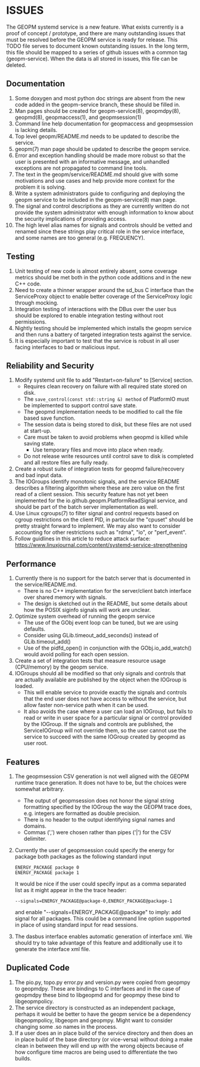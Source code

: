 ISSUES
======

The GEOPM systemd service is a new feature.  What exists currently is
a proof of concept / prototype, and there are many outstanding issues
that must be resolved before the GEOPM service is ready for release.
This TODO file serves to document known outstanding issues.  In the
long term, this file should be mapped to a series of github issues
with a common tag (geopm-service).  When the data is all stored in
issues, this file can be deleted.


Documentation
-------------

1) Some doxygen and most python doc strings are absent from the new
   code added in the geopm-service branch, these should be filled in.
2) Man pages should be created for geopm-service(8), geopmdpy(8),
   geopmd(8), geopmaccess(1), and geopmsession(1)
3) Command line help documentation for geopmaccess and geopmsession is
   lacking details.
4) Top level geopm/README.md needs to be updated to describe the
   service.
5) geopm(7) man page should be updated to describe the geopm service.
6) Error and exception handling should be made more robust so that the
   user is presented with an informative message, and unhandled
   exceptions are not propagated to command line tools.
7) The text in the geopm/service/README.md should give with some
   motivations and use cases and help provide more context for the
   problem it is solving.
8) Write a system administrators guide to configuring and deploying
   the geopm service to be included in the geopm-service(8) man page.
9) The signal and control descriptions as they are currently written
   do not provide the system administrator with enough information to
   know about the security implications of providing access.
10) The high level alias names for signals and controls should be
    vetted and renamed since these strings play critical role in the
    service interface, and some names are too general
    (e.g. FREQUENCY).

Testing
-------

1) Unit testing of new code is almost entirely absent, some coverage
   metrics should be met both in the python code additions and in the
   new C++ code.
2) Need to create a thinner wrapper around the sd_bus C interface than
   the ServiceProxy object to enable better coverage of the
   ServiceProxy logic through mocking.
3) Integration testing of interactions with the DBus over the user bus
   should be explored to enable integration testing without root
   permissions.
4) Nightly testing should be implemented which installs the geopm
   service and then runs a battery of targeted integration tests
   against the service.
5) It is especially important to test that the service is robust in
   all user facing interfaces to bad or malicious input.


Reliability and Security
-------------------------

1) Modify systemd unit file to add "Restart=on-failure" to [Service]
   section.
   - Requires clean recovery on failure with all required state stored
     on disk.
   - The `save_control(const std::string &) method` of PlatformIO must
     be implemented to support control save state.
   - The geopmd implementation needs to be modified to call the file
     based save function.
   - The session data is being stored to disk, but these files are not
     used at start-up.
   - Care must be taken to avoid problems when geopmd is killed while
     saving state.
     + Use temporary files and move into place when ready.
   - Do not release write resources until control save to disk is
     completed and all restore files are fully ready.
2) Create a robust suite of integration tests for geopmd
   failure/recovery and bad input data.
3) The IOGroups identify monotonic signals, and the service README
   describes a filtering algorithm where these are zero value on the
   first read of a client session.  This security feature has not yet
   been implemented for the io.github.geopm.PlatformReadSignal
   service, and should be part of the batch server implementation as
   well.
4) Use Linux cgroups(7) to filter signal and control requests based on
   cgroup restrictions on the client PID, in particular the "cpuset"
   should be pretty straight forward to implement.  We may also want
   to consider accounting for other restrictions such as "rdma", "io",
   or "perf_event".
5) Follow guidlines in this article to reduce attack surface:
   https://www.linuxjournal.com/content/systemd-service-strengthening


Performance
-----------

1) Currently there is no support for the batch server that is
   documented in the service/README.md.
   - There is no C++ implementation for the server/client batch
     interface over shared memory with signals.
   - The design is sketched out in the README, but some details
     about how the POSIX siginfo signals will work are unclear.
2) Optimize system overhead of running the geopm service
   - The use of the GObj event loop can be tuned, but we are using
     defaults.
   - Consider using GLib.timeout_add_seconds() instead of
     GLib.timeout_add()
   - Use of the pidfd_open() in conjunction with the
     GObj.io_add_watch() would avoid polling for each open session.
3) Create a set of integration tests that measure resource usage
   (CPU/memory) by the geopm service.
4) IOGroups should all be modified so that only signals and controls
   that are actually available are published by the object when the
   IOGroup is loaded.
   - This will enable service to provide exactly the signals and
     controls that the end user does not have access to without the
     service, but allow faster non-service path when it can be used.
   - It also avoids the case where a user can load an IOGroup, but
     fails to read or write in user space for a particular signal or
     control provided by the IOGroup.  If the signals and controls are
     published, the ServiceIOGroup will not override them, so the user
     cannot use the service to succeed with the same IOGroup created
     by geopmd as user root.

Features
--------

1) The geopmsession CSV generation is not well aligned with the GEOPM
   runtime trace generation.  It does not have to be, but the choices
   were somewhat arbitrary.
   - The output of geopmsession does not honor the signal string
     formatting specified by the IOGroup the way the GEOPM trace does,
     e.g. integers are formatted as double precision.
   - There is no header to the output identifying signal names and
     domains.
   - Commas (',') were chosen rather than pipes ('|') for the CSV
     delimiter.
2) Currently the user of geopmsession could specify the energy for
   package both packages as the following standard input

       ENERGY_PACKAGE package 0
       ENERGY_PACKAGE package 1

   It would be nice if the user could specify input as a comma
   separated list as it might appear in the the trace header:

       --signals=ENERGY_PACKAGE@package-0,ENERGY_PACKAGE@package-1

   and enable "--signals=ENERGY_PACKAGE@package" to imply: add signal
   for all packages.  This could be a command line option supported in
   place of using standard input for read sessions.
3) The dasbus interface enables automatic generation of interface xml.
   We should try to take advantage of this feature and additionally
   use it to generate the interface xml file.


Duplicated Code
---------------

1) The pio.py, topo.py error.py and version.py were copied from
   geopmpy to geopmdpy.  These are bindings to C interfaces and in the
   case of geopmdpy these bind to libgeopmd and for geopmpy these bind
   to libgeopmpolicy.
2) The service directory is constructed as an independent package,
   perhaps it would be better to have the geopm service be a
   dependency libgeopmpolicy, libgeopm and geopmpy.  Might want to
   consider changing some .so names in the process.
3) If a user does an in place build of the service directory and then
   does an in place build of the base directory (or vice-versa)
   without doing a make clean in between they will end up with the
   wrong objects because of how configure time macros are being used
   to differentiate the two builds.
